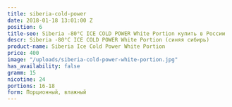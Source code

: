 ```yaml
---
title: siberia-cold-power
date: 2018-01-18 13:01:00 Z
position: 6
title-seo: Siberia -80°C ICE COLD POWER White Portion купить в России
descr: Siberia -80°C ICE COLD POWER White Portion (синяя сибирь)
product-name: Siberia Ice Cold Power White Portion
price: 400
image: "/uploads/siberia-cold-power-white-portion.jpg"
has_availability: false
gramm: 15
nicotine: 24
portions: 16-18
form: Порционный, влажный
---
```


